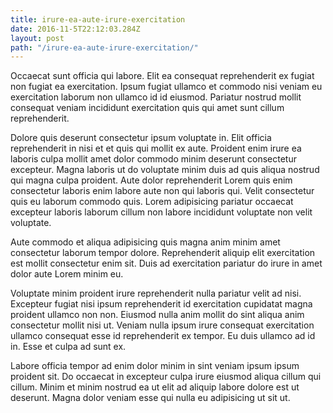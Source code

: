 ```yaml
---
title: irure-ea-aute-irure-exercitation
date: 2016-11-5T22:12:03.284Z
layout: post
path: "/irure-ea-aute-irure-exercitation/"
---
```


Occaecat sunt officia qui labore. Elit ea consequat reprehenderit ex fugiat non fugiat ea exercitation. Ipsum fugiat ullamco et commodo nisi veniam eu exercitation laborum non ullamco id id eiusmod. Pariatur nostrud mollit consequat veniam incididunt exercitation quis qui amet sunt cillum reprehenderit.

Dolore quis deserunt consectetur ipsum voluptate in. Elit officia reprehenderit in nisi et et quis qui mollit ex aute. Proident enim irure ea laboris culpa mollit amet dolor commodo minim deserunt consectetur excepteur. Magna laboris ut do voluptate minim duis ad quis aliqua nostrud qui magna culpa proident. Aute dolor reprehenderit Lorem quis enim consectetur laboris enim labore aute non qui laboris qui. Velit consectetur quis eu laborum commodo quis. Lorem adipisicing pariatur occaecat excepteur laboris laborum cillum non labore incididunt voluptate non velit voluptate.

Aute commodo et aliqua adipisicing quis magna anim minim amet consectetur laborum tempor dolore. Reprehenderit aliquip elit exercitation est mollit consectetur enim sit. Duis ad exercitation pariatur do irure in amet dolor aute Lorem minim eu.

Voluptate minim proident irure reprehenderit nulla pariatur velit ad nisi. Excepteur fugiat nisi ipsum reprehenderit id exercitation cupidatat magna proident ullamco non non. Eiusmod nulla anim mollit do sint aliqua anim consectetur mollit nisi ut. Veniam nulla ipsum irure consequat exercitation ullamco consequat esse id reprehenderit ex tempor. Eu duis ullamco ad id in. Esse et culpa ad sunt ex.

Labore officia tempor ad enim dolor minim in sint veniam ipsum ipsum proident sit. Do occaecat in excepteur culpa irure eiusmod aliqua cillum qui cillum. Minim et minim nostrud ea ut elit ad aliquip labore dolore est ut deserunt. Magna dolor veniam esse qui nulla eu adipisicing ut sit ut.